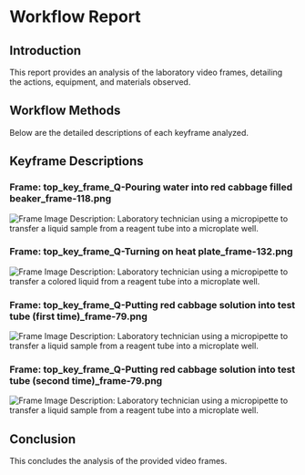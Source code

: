 # Workflow Report

## Introduction
This report provides an analysis of the laboratory video frames, detailing the actions, equipment, and materials observed.

## Workflow Methods
Below are the detailed descriptions of each keyframe analyzed.

## Keyframe Descriptions
### Frame: top_key_frame_Q-Pouring water into red cabbage filled beaker_frame-118.png
![Frame Image](top_key_frame_Q-Pouring%20water%20into%20red%20cabbage%20filled%20beaker_frame-118.png)
Description: Laboratory technician using a micropipette to transfer a liquid sample from a reagent tube into a microplate well.

### Frame: top_key_frame_Q-Turning on heat plate_frame-132.png
![Frame Image](top_key_frame_Q-Turning%20on%20heat%20plate_frame-132.png)
Description: Laboratory technician using a micropipette to transfer a colored liquid from a reagent tube into a microplate well.

### Frame: top_key_frame_Q-Putting red cabbage solution into test tube (first time)_frame-79.png
![Frame Image](top_key_frame_Q-Putting%20red%20cabbage%20solution%20into%20test%20tube%20(first%20time)_frame-79.png)
Description: Laboratory technician using a micropipette to transfer a liquid sample from a reagent tube into a microplate well.

### Frame: top_key_frame_Q-Putting red cabbage solution into test tube (second time)_frame-79.png
![Frame Image](top_key_frame_Q-Putting%20red%20cabbage%20solution%20into%20test%20tube%20(second%20time)_frame-79.png)
Description: Laboratory technician using a micropipette to transfer a liquid sample from a reagent tube into a microplate well.



## Conclusion
This concludes the analysis of the provided video frames.
